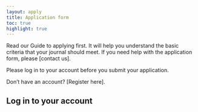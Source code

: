 ```yaml
---
layout: apply
title: Application form
toc: true
highlight: true
---
```


Read our Guide to applying first. It will help you understand the basic criteria that your journal should meet. If you need help with the application form, please [contact us].

Please log in to your account before you submit your application.

Don’t have an account? [Register here].

## Log in to your account
